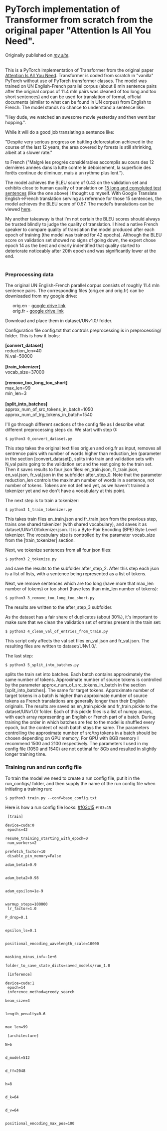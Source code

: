 # PyTorch implementation of Transformer from scratch from the original paper "Attention Is All You Need".

Originally published on [*my site*](https://alexgrishin.ai/pytorch_implementaion_of_attention_is_all_you_need).
<br /><br />

This is a PyTorch implementation of Transformer from the original paper [Attention Is All You Need](https://arxiv.org/pdf/1706.03762.pdf).
Transformer is coded from scratch in "vanilla" PyTorch without use of PyTorch transformer classes.
The model was trained on UN English-French parallel corpus (about 8 mln sentence pairs after the original corpus of 11.4 mln pairs
was cleaned of too long and too short sentences) and can be used for translation of formal,
official documents (similar to what can be found in UN corpus) from English to French. The model stands no chance to understand
 a sentence like:

"Hey dude, we watched an awesome movie yesterday and then went bar hopping.".

While it will do a good job translating a sentence like:

"Despite very serious progress on battling deforestation achieved in the course of the last 12 years,
the area covered by forests is still shrinking, albeit at a slower rate."

to French ("Malgré les progrès considérables accomplis au cours des 12 dernières années dans la lutte contre le déboisement,
la superficie des forêts continue de diminuer, mais à un rythme plus lent.").

The model achieves the BLEU score of 0.43 on the validation
set and exhibits close to human quality of translation on [15 long and convoluted test sentences](https://github.com/algrshn/machine-translation-transformer/blob/main/dataset/UNv1.0/other/my_own_15_sentences.txt)
(like the one above) I thought up myself.
With Google Translate English->French translation serving as reference for those 15 sentences,
the model achieves the BLEU score of 0.57. The model's translations can be viewed [here](https://github.com/algrshn/machine-translation-transformer/blob/main/dataset/UNv1.0/other/my_own_15_sentences_with_my_translation_greedy_search_epoch_14.txt).

My another takeaway is that I'm not certain the BLEU scores should always be trusted blindly to judge the quality of translation.
I hired a native French speaker to compare quality of translation the model produced after each epoch of training (the model was trained
for 42 epochs). Although the BLEU score on validation set showed no signs of going down, the expert chose epoch 14 as the best and
clearly indentified that
quality started to deteriorate noticeably after 20th epoch and was significantly lower at the end.<br /><br />

### Preprocessing data

The original UN English-French parallel corpus consists of roughly 11.4 mln sentence pairs. The corresponding files
(orig.en and orig.fr) can be downloaded
from my google drive:

&nbsp;&nbsp;&nbsp;&nbsp;&nbsp;&nbsp;orig.en - [google drive link](https://drive.google.com/file/d/1Wf3osSE6FV659H5KgM9IBtSd5_39hpFd)<br/> 
&nbsp;&nbsp;&nbsp;&nbsp;&nbsp;&nbsp;orig.fr - [google drive link](https://drive.google.com/file/d/1dkMh9xnxEBzcsgBi4jbYeFNmuhLnBOAB)

Download and place them in dataset/UNv1.0/ folder.

Configuration file config.txt that controls preprocessing is in preprocessing/ folder. This is how it looks:

**\[convert_dataset\]**<br>
reduction_len=40<br>
N_val=50000<br>
<br>
**\[train_tokenizer\]**<br>
vocab_size=37000<br>
<br>
**\[remove_too_long_too_short\]**<br>
max_len=99<br>
min_len=3<br>
<br>
**\[split_into_batches\]**<br>
approx_num_of_src_tokens_in_batch=1050<br>
approx_num_of_trg_tokens_in_batch=1540<br>

I'll go through different sections of the config file as I describe what different preprocessing steps do. We start with step 0:
```
$ python3 0_convert_dataset.py
```
This step takes  the original text files orig.en and orig.fr as input,
removes all sentrence pairs with number of words higher than
reduction_len (parameter in the section \[convert_dataset\]), splits into train and validation sets with N_val pairs
going to the validation set and the rest going to the train set. Then it saves results to
four json files: en_train.json, fr_train.json, en_val.json, fr_val.json in the subfolder after_step_0. Note that
the parameter reduction_len controls the maximum number of words in a sentence, not number of tokens. Tokens are not
defined yet, as we haven't trained a tokenizer yet and we don't have a vocabulary at this point.

The next step is to train a tokenizer:
```
$ python3 1_train_tokenizer.py
```
This takes train files en_train.json and fr_train.json from the previous step, trains one shared tokenizer
(with shared vocabulary), and saves it as dataset/UNv1.0/tokenizer.json. It is a Byte-Pair Encoding (BPE) Byte Level
tokenizer. The vocabulary size is controlled by the parameter vocab_size from the \[train_tokenizer\] section.

Next, we tokenize sentences from all four json files:
```
$ python3 2_tokenize.py
```
and save the results to the subfolder after_step_2. After this step each json is a list of lists, with
a sentence being represented as a list of tokens.

Next, we remove sentences which are too long (have more that max_len number of tokens) or too short (have less than min_len
number of tokens):
```
$ python3 3_remove_too_long_too_short.py
```
The results are written to the after_step_3 subfolder.

As the dataset has a fair share of duplicates (about 30%), it's important to make sure that we clean the validation set of entries
present in the train set:
```
$ python3 4_clean_val_of_entries_from_train.py
```
This script only affects the val set files en_val.json and fr_val.json. The resulting files are written to
dataset/UNv1.0/.

The last step:
```
$ python3 5_split_into_batches.py
```
splits the train set into batches. Each batch contains approximately the same number of tokens. Approximate
number of source tokens is controlled by the parameter approx_num_of_src_tokens_in_batch
in the section \[split_into_batches\]. The same for target tokens. Approximate number of target tokens in a batch
is higher than approximate number of source tokens as French translations are generally longer than their English originals.
The results are saved as en_train.pickle and fr_train.pickle to the dataset/UNv1.0/ folder. Each of this pickle files
is a list of numpy arrays, with each array representing an English or French part of a batch. During training the order
in which batches are fed to the model is shuffled every epoch, but the content of each batch stays the same. The parameters
controlling the approximate number of src/trg tokens in a batch should be chosen depending on GPU memory. For GPU with
8GB memory I recommend 1500 and 2100 respectively. The parameters I used in my config file (1050 and 1540) are not optimal for 8Gb
and resulted in slightly longer training time.

### Training run and run config file

To train the model we need to create a run config file, put it in the run_configs/ folder, and then supply the
name of the run config file when initiating a training run:
```
$ python3 train.py --conf=base_config.txt
```
Here is how a run config file looks:
[#f03c15](https://placehold.co/15x15/f03c15/f03c15.png) `#f03c15`
                  <div class="code_box"><code>
                    [train]<br>
                    device=cuda:0<br>
                    epochs=42<br>
                    resume_training_starting_with_epoch=0<br>
                    num_workers=2<br>
                    prefetch_factor=10<br>
                    disable_pin_memory=False<br>
                    <div class="yellow_highlight"><span>adam_beta1=0.9</span></div><br>
                    <div class="yellow_highlight"><span>adam_beta2=0.98</span></div><br>
                    <div class="yellow_highlight"><span>adam_epsilon=1e-9</span></div><br>
                    warmup_steps=100000<br>
                    lr_factor=1.0<br>
                    <div class="yellow_highlight"><span>P_drop=0.1</span></div><br>
                    <div class="yellow_highlight"><span>epsilon_ls=0.1</span></div><br>
                    <div class="yellow_highlight"><span>positional_encoding_wavelength_scale=10000</span></div><br>
                    masking_minus_inf=-1e+6<br>
                    folder_to_save_state_dicts=saved_models/run_1.0<br>
                    <br>
                    [inference]<br>
                    device=cuda:1<br>
                    epoch=14<br>
                    inference_method=greedy_search<br>
                    <div class="yellow_highlight"><span>beam_size=4</span></div><br>
                    <div class="yellow_highlight"><span>length_penalty=0.6</span></div><br>
                    max_len=99<br>
                    <br>
                    [architecture]<br>
                    <div class="yellow_highlight"><span>N=6</span></div><br>
                    <div class="yellow_highlight"><span>d_model=512</span></div><br>
                    <div class="yellow_highlight"><span>d_ff=2048</span></div><br>
                    <div class="yellow_highlight"><span>h=8</span></div><br>
                    <div class="yellow_highlight"><span>d_k=64</span></div><br>
                    <div class="yellow_highlight"><span>d_v=64</span></div><br>
                    positional_encoding_max_pos=100<br>
                  </code></div>
